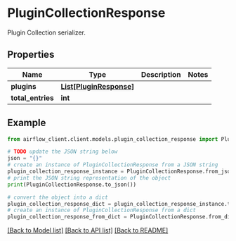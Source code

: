 # PluginCollectionResponse

Plugin Collection serializer.

## Properties

Name | Type | Description | Notes
------------ | ------------- | ------------- | -------------
**plugins** | [**List[PluginResponse]**](PluginResponse.md) |  | 
**total_entries** | **int** |  | 

## Example

```python
from airflow_client.client.models.plugin_collection_response import PluginCollectionResponse

# TODO update the JSON string below
json = "{}"
# create an instance of PluginCollectionResponse from a JSON string
plugin_collection_response_instance = PluginCollectionResponse.from_json(json)
# print the JSON string representation of the object
print(PluginCollectionResponse.to_json())

# convert the object into a dict
plugin_collection_response_dict = plugin_collection_response_instance.to_dict()
# create an instance of PluginCollectionResponse from a dict
plugin_collection_response_from_dict = PluginCollectionResponse.from_dict(plugin_collection_response_dict)
```
[[Back to Model list]](../README.md#documentation-for-models) [[Back to API list]](../README.md#documentation-for-api-endpoints) [[Back to README]](../README.md)



